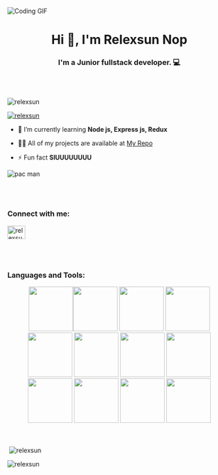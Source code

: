 ![Coding GIF](https://user-images.githubusercontent.com/74038190/225813708-98b745f2-7d22-48cf-9150-083f1b00d6c9.gif)
<h1 align="center">Hi 👋, I'm Relexsun Nop</h1>
<h3 align="center">I'm a Junior fullstack developer. 💻</h3>

<br><br> 

<p align="left"> <img src="https://komarev.com/ghpvc/?username=relexsun&label=Profile%20views&color=0e75b6&style=flat" alt="relexsun" /> </p>

<p align="left"> <a href="https://github.com/ryo-ma/github-profile-trophy"><img src="https://github-profile-trophy.vercel.app/?username=relexsun" alt="relexsun" /></a> </p>

- 🌱 I’m currently learning **Node js, Express js, Redux**

- 👨‍💻 All of my projects are available at [My Repo](https://github.com/RelexSun?tab=repositories)

- ⚡ Fun fact **SIUUUUUUUU**

![pac man](https://user-images.githubusercontent.com/74038190/212284158-e840e285-664b-44d7-b79b-e264b5e54825.gif)

<br><br> 

<h3 align="left">Connect with me:</h3>
<p align="left">
<a href="https://fb.com/relexsun nop" target="blank"><img align="center" src="https://raw.githubusercontent.com/rahuldkjain/github-profile-readme-generator/master/src/images/icons/Social/facebook.svg" alt="relexsun nop" height="30" width="40" /></a>
</p>

<br><br> 

<h3 align="left">Languages and Tools:</h3>
<div align="center">
<img src="https://user-images.githubusercontent.com/74038190/212257454-16e3712e-945a-4ca2-b238-408ad0bf87e6.gif" width="100"><img src="https://user-images.githubusercontent.com/74038190/212257472-08e52665-c503-4bd9-aa20-f5a4dae769b5.gif" width="100">
<img src="https://user-images.githubusercontent.com/74038190/212257468-1e9a91f1-b626-4baa-b15d-5c385dfa7ed2.gif" width="100">
<img src="https://user-images.githubusercontent.com/74038190/212257465-7ce8d493-cac5-494e-982a-5a9deb852c4b.gif" width="100">
<img src="https://user-images.githubusercontent.com/74038190/212257460-738ff738-247f-4445-a718-cdd0ca76e2db.gif" width="100">
<img src="https://user-images.githubusercontent.com/74038190/212257467-871d32b7-e401-42e8-a166-fcfd7baa4c6b.gif" width="100">
<img src="https://user-images.githubusercontent.com/74038190/212280805-9bcb336b-8c55-46a8-abf8-ff286ab55472.gif" width="100">
<img src="https://user-images.githubusercontent.com/74038190/212281775-b468df30-4edc-4bf8-a4ee-f52e1aaddc86.gif" width="100">
  
<img src="https://github.com/Anmol-Baranwal/Cool-GIFs-For-GitHub/assets/74038190/1a797f46-efe4-41e6-9e75-5303e1bbcbfa" width="100">
<img src="https://github.com/Anmol-Baranwal/Cool-GIFs-For-GitHub/assets/74038190/29fd6286-4e7b-4d6c-818f-c4765d5e39a9" width="100">
<img src="https://github.com/Anmol-Baranwal/Cool-GIFs-For-GitHub/assets/74038190/67f477ed-6624-42da-99f0-1a7b1a16eecb" width="100">
<img src="https://github.com/Anmol-Baranwal/Cool-GIFs-For-GitHub/assets/74038190/398b19b1-9aae-4c1f-8bc0-d172a2c08d68" width="100">
</div>
<br><br> 

<div>
    <p>&nbsp;<img align="center" src="https://github-readme-stats.vercel.app/api?username=relexsun&show_icons=true&locale=en" alt="relexsun" /></p><p><img align="center" src="https://github-readme-streak-stats.herokuapp.com/?user=relexsun&" alt="relexsun" /></p>
</div>
  


